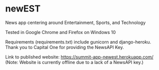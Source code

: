 # newEST
News app centering around Entertainment, Sports, and Technology

Tested in Google Chrome and Firefox on Windows 10

Requirements (requirements.txt) include gunicorn and django-heroku.
Thank you to Capital One for providing the NewsAPI Key.

Link to published website: https://summit-app-newest.herokuapp.com/ 
(Note: Website is currently offline due to a lack of a NewsAPI key.)
